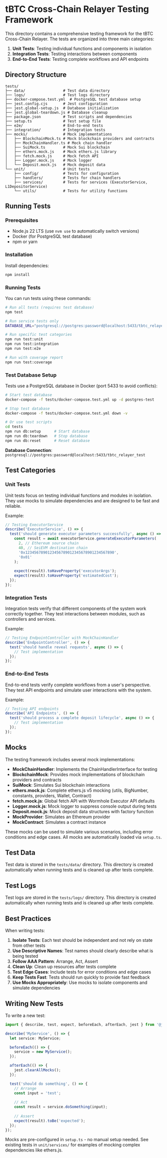 # tBTC Cross-Chain Relayer Testing Framework

This directory contains a comprehensive testing framework for the tBTC Cross-Chain Relayer. The tests are organized into three main categories:

1. **Unit Tests**: Testing individual functions and components in isolation
2. **Integration Tests**: Testing interactions between components
3. **End-to-End Tests**: Testing complete workflows and API endpoints

## Directory Structure

```
tests/
├── data/                 # Test data directory
├── logs/                 # Test logs directory
├── docker-compose.test.yml  # PostgreSQL test database setup
├── jest.config.cjs       # Jest configuration
├── jest.global-setup.js  # Database initialization
├── jest.global-teardown.js # Database cleanup
├── package.json          # Test scripts and dependencies
├── setup.ts              # Test setup file
├── e2e/                  # End-to-end tests
├── integration/          # Integration tests
├── mocks/                # Mock implementations
│   ├── BlockchainMock.ts # Mock blockchain providers and contracts
│   ├── MockChainHandler.ts # Mock chain handler
│   ├── SuiMock.ts        # Mock Sui blockchain
│   ├── ethers.mock.js    # Mock ethers.js library
│   ├── fetch.mock.js     # Mock fetch API
│   ├── Logger.mock.js    # Mock logger
│   └── Deposit.mock.js   # Mock deposit data
└── unit/                 # Unit tests
    ├── config/           # Tests for configuration
    ├── handlers/         # Tests for chain handlers
    ├── services/         # Tests for services (ExecutorService, L1DepositorService)
    └── utils/            # Tests for utility functions
```

## Running Tests

### Prerequisites

- Node.js 22 LTS (use `nvm use` to automatically switch versions)
- Docker (for PostgreSQL test database)
- npm or yarn

### Installation

Install dependencies:

```bash
npm install
```

### Running Tests

You can run tests using these commands:

```bash
# Run all tests (requires test database)
npm test

# Run service tests only
DATABASE_URL="postgresql://postgres:password@localhost:5433/tbtc_relayer_test" npx jest tests/unit/services/

# Run specific test categories
npm run test:unit
npm run test:integration
npm run test:e2e

# Run with coverage report
npm run test:coverage
```

### Test Database Setup

Tests use a PostgreSQL database in Docker (port 5433 to avoid conflicts):

```bash
# Start test database
docker-compose -f tests/docker-compose.test.yml up -d postgres-test

# Stop test database
docker-compose -f tests/docker-compose.test.yml down -v

# Or use test scripts
cd tests
npm run db:setup      # Start database
npm run db:teardown   # Stop database
npm run db:reset      # Reset database
```

**Database Connection**: `postgresql://postgres:password@localhost:5433/tbtc_relayer_test`

## Test Categories

### Unit Tests

Unit tests focus on testing individual functions and modules in isolation. They use mocks to simulate dependencies and are designed to be fast and reliable.

Example:

```typescript
// Testing ExecutorService
describe('ExecutorService', () => {
  test('should generate executor parameters successfully', async () => {
    const result = await executorService.generateExecutorParameters(
      2, // Ethereum source chain
      40, // SeiEVM destination chain
      '0x1234567890123456789012345678901234567890',
      '0x01'
    );
    
    expect(result).toHaveProperty('executorArgs');
    expect(result).toHaveProperty('estimatedCost');
  });
});
```

### Integration Tests

Integration tests verify that different components of the system work correctly together. They test interactions between modules, such as controllers and services.

Example:

```typescript
// Testing EndpointController with MockChainHandler
describe('EndpointController', () => {
  test('should handle reveal requests', async () => {
    // Test implementation
  });
});
```

### End-to-End Tests

End-to-end tests verify complete workflows from a user's perspective. They test API endpoints and simulate user interactions with the system.

Example:

```typescript
// Testing API endpoints
describe('API Endpoints', () => {
  test('should process a complete deposit lifecycle', async () => {
    // Test implementation
  });
});
```

## Mocks

The testing framework includes several mock implementations:

- **MockChainHandler**: Implements the ChainHandlerInterface for testing
- **BlockchainMock**: Provides mock implementations of blockchain providers and contracts
- **SuiMock**: Simulates Sui blockchain interactions
- **ethers.mock.js**: Complete ethers.js v5 mocking (utils, BigNumber, constants, providers, Wallet, Contract)
- **fetch.mock.js**: Global fetch API with Wormhole Executor API defaults
- **Logger.mock.js**: Mock logger to suppress console output during tests
- **Deposit.mock.js**: Mock deposit data structures with factory function
- **MockProvider**: Simulates an Ethereum provider
- **MockContract**: Simulates a contract instance

These mocks can be used to simulate various scenarios, including error conditions and edge cases. All mocks are automatically loaded via `setup.ts`.

## Test Data

Test data is stored in the `tests/data/` directory. This directory is created automatically when running tests and is cleaned up after tests complete.

## Test Logs

Test logs are stored in the `tests/logs/` directory. This directory is created automatically when running tests and is cleaned up after tests complete.

## Best Practices

When writing tests:

1. **Isolate Tests**: Each test should be independent and not rely on state from other tests
2. **Use Descriptive Names**: Test names should clearly describe what is being tested
3. **Follow AAA Pattern**: Arrange, Act, Assert
4. **Clean Up**: Clean up resources after tests complete
5. **Test Edge Cases**: Include tests for error conditions and edge cases
6. **Keep Tests Fast**: Tests should run quickly to provide fast feedback
7. **Use Mocks Appropriately**: Use mocks to isolate components and simulate dependencies

## Writing New Tests

To write a new test:

```typescript
import { describe, test, expect, beforeEach, afterEach, jest } from '@jest/globals';

describe('MyService', () => {
  let service: MyService;

  beforeEach(() => {
    service = new MyService();
  });

  afterEach(() => {
    jest.clearAllMocks();
  });

  test('should do something', () => {
    // Arrange
    const input = 'test';
    
    // Act
    const result = service.doSomething(input);
    
    // Assert
    expect(result).toBe('expected');
  });
});
```

Mocks are pre-configured in `setup.ts` - no manual setup needed. See existing tests in `unit/services/` for examples of mocking complex dependencies like ethers.js.
